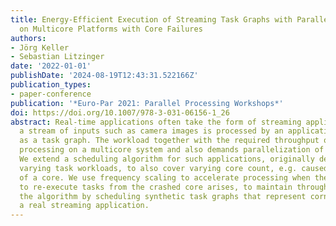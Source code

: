 ```yaml
---
title: Energy-Efficient Execution of Streaming Task Graphs with Parallelizable Tasks
  on Multicore Platforms with Core Failures
authors:
- Jörg Keller
- Sebastian Litzinger
date: '2022-01-01'
publishDate: '2024-08-19T12:43:31.522166Z'
publication_types:
- paper-conference
publication: '*Euro-Par 2021: Parallel Processing Workshops*'
doi: https://doi.org/10.1007/978-3-031-06156-1_26
abstract: Real-time applications often take the form of streaming applications, where
  a stream of inputs such as camera images is processed by an application represented
  as a task graph. The workload together with the required throughput often necessitates
  processing on a multicore system and also demands parallelization of large tasks.
  We extend a scheduling algorithm for such applications, originally devised to handle
  varying task workloads, to also cover varying core count, e.g. caused by failure
  of a core. We use frequency scaling to accelerate processing when the necessity
  to re-execute tasks from the crashed core arises, to maintain throughput. We evaluate
  the algorithm by scheduling synthetic task graphs that represent corner cases and
  a real streaming application.
---
```

